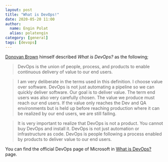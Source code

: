 ```yaml
---
layout: post
title: "What is DevOps!"
date: 2020-05-20 11:00
author:
  name: Engin Polat
  alias: polatengin
category: [general]
tags: [devops]
---
```

[Donovan Brown](https://donovanbrown.com) himself described _What is DevOps?_ as the following;

> DevOps is the union of people, process, and products to enable continuous delivery of value to our end users.

> I am very deliberate in the terms used in this definition. I choose value over software.  DevOps is not just automating a pipeline so we can quickly deliver software. Our goal is to deliver value.  The term end users was also very carefully chosen.  The value we produce must reach our end users.  If the value only reaches the Dev and QA environments but is held up before reaching production where it can be realized by our end users, we are still failing.

> It is very important to realize that DevOps is not a product.  You cannot buy DevOps and install it.  DevOps is not just automation or infrastructure as code.  DevOps is people following a process enabled by products to deliver value to our end users.

You can find the official DevOps page of Microsoft in [What is DevOps?](https://azure.microsoft.com/en-us/overview/what-is-devops/) page.
